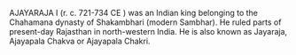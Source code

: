 AJAYARAJA I (r. c. 721-734 CE ) was an Indian king belonging to the Chahamana dynasty of Shakambhari (modern Sambhar). He ruled parts of present-day Rajasthan in north-western India. He is also known as Jayaraja, Ajayapala Chakva or Ajayapala Chakri.
